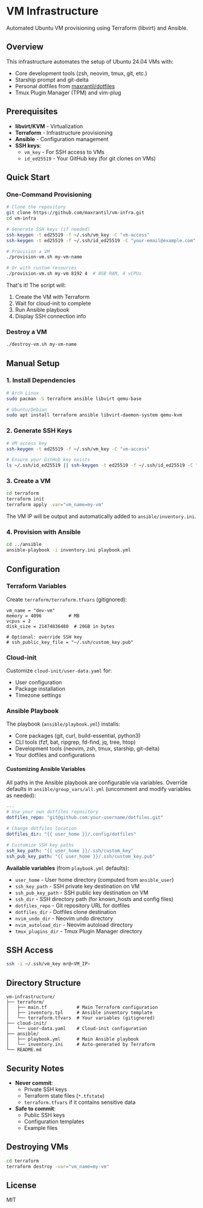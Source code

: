 # VM Infrastructure

Automated Ubuntu VM provisioning using Terraform (libvirt) and Ansible.

## Overview

This infrastructure automates the setup of Ubuntu 24.04 VMs with:
- Core development tools (zsh, neovim, tmux, git, etc.)
- Starship prompt and git-delta
- Personal dotfiles from [maxrantil/dotfiles](https://github.com/maxrantil/dotfiles)
- Tmux Plugin Manager (TPM) and vim-plug

## Prerequisites

- **libvirt/KVM** - Virtualization
- **Terraform** - Infrastructure provisioning
- **Ansible** - Configuration management
- **SSH keys**:
  - `vm_key` - For SSH access to VMs
  - `id_ed25519` - Your GitHub key (for git clones on VMs)

## Quick Start

### One-Command Provisioning

```bash
# Clone the repository
git clone https://github.com/maxrantil/vm-infra.git
cd vm-infra

# Generate SSH keys (if needed)
ssh-keygen -t ed25519 -f ~/.ssh/vm_key -C "vm-access"
ssh-keygen -t ed25519 -f ~/.ssh/id_ed25519 -C "your-email@example.com"

# Provision a VM
./provision-vm.sh my-vm-name

# Or with custom resources
./provision-vm.sh my-vm 8192 4  # 8GB RAM, 4 vCPUs
```

That's it! The script will:
1. Create the VM with Terraform
2. Wait for cloud-init to complete
3. Run Ansible playbook
4. Display SSH connection info

### Destroy a VM

```bash
./destroy-vm.sh my-vm-name
```

## Manual Setup

### 1. Install Dependencies

```bash
# Arch Linux
sudo pacman -S terraform ansible libvirt qemu-base

# Ubuntu/Debian
sudo apt install terraform ansible libvirt-daemon-system qemu-kvm
```

### 2. Generate SSH Keys

```bash
# VM access key
ssh-keygen -t ed25519 -f ~/.ssh/vm_key -C "vm-access"

# Ensure your GitHub key exists
ls ~/.ssh/id_ed25519 || ssh-keygen -t ed25519 -f ~/.ssh/id_ed25519 -C "your-email@example.com"
```

### 3. Create a VM

```bash
cd terraform
terraform init
terraform apply -var="vm_name=my-vm"
```

The VM IP will be output and automatically added to `ansible/inventory.ini`.

### 4. Provision with Ansible

```bash
cd ../ansible
ansible-playbook -i inventory.ini playbook.yml
```

## Configuration

### Terraform Variables

Create `terraform/terraform.tfvars` (gitignored):

```hcl
vm_name = "dev-vm"
memory = 4096          # MB
vcpus = 2
disk_size = 21474836480  # 20GB in bytes

# Optional: override SSH key
# ssh_public_key_file = "~/.ssh/custom_key.pub"
```

### Cloud-init

Customize `cloud-init/user-data.yaml` for:
- User configuration
- Package installation
- Timezone settings

### Ansible Playbook

The playbook (`ansible/playbook.yml`) installs:
- Core packages (git, curl, build-essential, python3)
- CLI tools (fzf, bat, ripgrep, fd-find, jq, tree, htop)
- Development tools (neovim, zsh, tmux, starship, git-delta)
- Your dotfiles and configurations

#### Customizing Ansible Variables

All paths in the Ansible playbook are configurable via variables. Override defaults in `ansible/group_vars/all.yml` (uncomment and modify variables as needed):

```yaml
---
# Use your own dotfiles repository
dotfiles_repo: "git@github.com:your-username/dotfiles.git"

# Change dotfiles location
dotfiles_dir: "{{ user_home }}/.config/dotfiles"

# Customize SSH key paths
ssh_key_path: "{{ user_home }}/.ssh/custom_key"
ssh_pub_key_path: "{{ user_home }}/.ssh/custom_key.pub"
```

**Available variables** (from `playbook.yml` defaults):
- `user_home` - User home directory (computed from `ansible_user`)
- `ssh_key_path` - SSH private key destination on VM
- `ssh_pub_key_path` - SSH public key destination on VM
- `ssh_dir` - SSH directory path (for known_hosts and config files)
- `dotfiles_repo` - Git repository URL for dotfiles
- `dotfiles_dir` - Dotfiles clone destination
- `nvim_undo_dir` - Neovim undo directory
- `nvim_autoload_dir` - Neovim autoload directory
- `tmux_plugins_dir` - Tmux Plugin Manager directory

## SSH Access

```bash
ssh -i ~/.ssh/vm_key mr@<VM_IP>
```

## Directory Structure

```
vm-infrastructure/
├── terraform/
│   ├── main.tf           # Main Terraform configuration
│   ├── inventory.tpl     # Ansible inventory template
│   └── terraform.tfvars  # Your variables (gitignored)
├── cloud-init/
│   └── user-data.yaml    # Cloud-init configuration
├── ansible/
│   ├── playbook.yml      # Main Ansible playbook
│   └── inventory.ini     # Auto-generated by Terraform
└── README.md
```

## Security Notes

- **Never commit**:
  - Private SSH keys
  - Terraform state files (`*.tfstate`)
  - `terraform.tfvars` if it contains sensitive data
- **Safe to commit**:
  - Public SSH keys
  - Configuration templates
  - Example files

## Destroying VMs

```bash
cd terraform
terraform destroy -var="vm_name=my-vm"
```

## License

MIT
